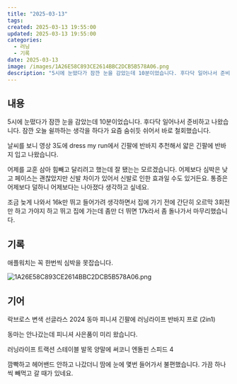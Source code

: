 ```yaml
---
title: "2025-03-13"
tags:
created: 2025-03-13 19:55:00
updated: 2025-03-13 19:55:00
categories:
  - 러닝
  - 기록
date: 2025-03-13
image: /images/1A26E58C893CE2614BBC2DCB5B578A06.png
description: "5시에 눈떴다가 잠깐 눈을 감았는데 10분이었습니다. 후다닥 일어나서 준비하고 나왔습니다. 잠깐 오늘 쉴까하는 생각을 하다가 요즘 숨쉬듯 쉬어서 바로 철회했습니다. 날씨를 보니 영상 3도에 dress my run에서 긴팔에 반바지 추천해서 얇은 긴팔에 반바지 입고 나왔습니다. 어제를 교"
---
```


## 내용

5시에 눈떴다가 잠깐 눈을 감았는데 10분이었습니다. 후다닥 일어나서 준비하고 나왔습니다. 잠깐 오늘 쉴까하는 생각을 하다가 요즘 숨쉬듯 쉬어서 바로 철회했습니다.

날씨를 보니 영상 3도에 dress my run에서 긴팔에 반바지 추천해서 얇은 긴팔에 반바지 입고 나왔습니다.

어제를 교훈 삼아 힘빼고 달리려고 했는데 잘 됐는는 모르겠습니다. 어제보다 심박은 낮고 페이스는 괜찮았지만 신발 차이가 있어서 신발로 인한 효과일 수도 있거든요. 통증은 어제보다 덜하니 어제보다는 나아졌다 생각하고 싶네요.

조금 늦게 나와서 16k만 뛰고 들어가려 생각하면서 집에 가기 전에 간단히 오르막 3회전만 하고 가야지 하고 뛰고 집에 가는데 좀만 더 뛰면 17k라서 좀 돌나가서 마무리했습니다.

## 기록

애플워치는 꼭 한번씩 심박을 못잡습니다.

 
 ![1A26E58C893CE2614BBC2DCB5B578A06.png](/images/1A26E58C893CE2614BBC2DCB5B578A06.png)
 
 

## 기어

락브로스 변색 선글라스
2024 동마 피니셔 긴팔에 러닝라이프 반바지 프로 (2in1)

동마는 안나갔는데 피니셔 사은품이 미리 왔습니다.

러닝라이프 트랙션 스테이블 발목 양말에 써코니 엔돌핀 스피드 4

깜빡하고 헤어밴드 안하고 나갔더니 땀에 눈에 몇번 들어가서 불편했습니다. 가끔 하나씩 빼먹고 갈 때가 있네요.
